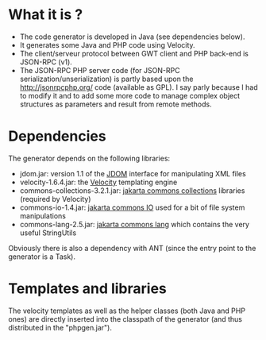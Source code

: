 # What it is ? #
  * The code generator is developed in Java (see dependencies below).
  * It generates some Java and PHP code using Velocity.
  * The client/serveur protocol between GWT client and PHP back-end is JSON-RPC (v1).
  * The JSON-RPC PHP server code (for JSON-RPC serialization/unserialization) is partly based upon the http://jsonrpcphp.org/ code (available as GPL). I say parly because I had to modify it and to add some more code to manage complex object structures as parameters and result from remote methods.

# Dependencies #
The generator depends on the following libraries:
  * jdom.jar: version 1.1 of the [JDOM](http://www.jdom.org/) interface for manipulating XML files
  * velocity-1.6.4.jar: the [Velocity](http://velocity.apache.org/) templating engine
  * commons-collections-3.2.1.jar: [jakarta commons collections](http://commons.apache.org/) libraries (required by Velocity)
  * commons-io-1.4.jar: [jakarta commons IO](http://commons.apache.org/) used for a bit of file system manipulations
  * commons-lang-2.5.jar: [jakarta commons lang](http://commons.apache.org/) which contains the very useful StringUtils

Obviously there is also a dependency with ANT (since the entry point to the generator is a Task).

# Templates and libraries #
The velocity templates as well as the helper classes (both Java and PHP ones) are directly inserted into the classpath of the generator (and thus distributed in the "phpgen.jar").
